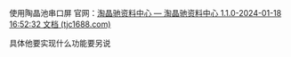使用陶晶池串口屏 官网：[淘晶驰资料中心 — 淘晶驰资料中心 1.1.0-2024-01-18 16:52:32 文档 (tjc1688.com)](http://wiki.tjc1688.com/)


具体他要实现什么功能要另说
